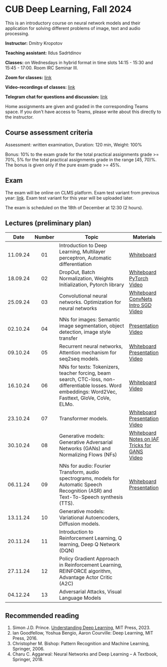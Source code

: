# CUB Deep Learning, Fall 2024

This is an introductory course on neural network models and their application for solving different problems of image, text and audio processing.

**Instructor:** Dmitry Kropotov

**Teaching assistant:** Ildus Sadrtdinov

**Classes:** on Wednesdays in hybrid format in time slots 14:15 - 15:30 and 15:45 - 17:00. Room IRC Seminar III.

**Zoom for classes:** [link](https://constructor-university.zoom-x.de/j/67032866511?pwd=w6hl3tWoFa0alovM4xSW701J4lvTUf.1)

**Video-recordings of classes:** [link](https://www.youtube.com/playlist?list=PLmdhHuaoylaFWhqfL-tF6Dwdp0fT2TYJL)

**Telegram chat for questions and discussion:** [link](https://t.me/+CoIdXcql7a5mMzNi)

Home assignments are given and graded in the corresponding Teams space. If you don't have access to Teams, please write about this directly to the instructor.

## Course assessment criteria

Assessment: written examination, Duration: 120 min, Weight: 100%

Bonus: 10% to the exam grade for the total practical assignments grade >= 70%, 5% for the total practical assignments grade in the range [45, 70)%. The bonus is given only if the pure exam grade >= 45%.

## Exam

The exam will be online on CLMS platform. Exam test variant from previous year: [link](Materials/test_exam.pdf). Exam test variant for this year will be uploaded later.

The exam is scheduled on the 18th of December at 12:30 (2 hours).

## Lectures (preliminary plan)

| Date | Number | Topic | Materials |
| :---: | :---: | --- | --- |
| 11.09.24  | 01  | Introduction to Deep Learning, Multilayer perceptron, Automatic differentiation  | [Whiteboard](Materials/DL01.pdf)  |
| 18.09.24  | 02  | DropOut, Batch Normalization, Weights Initialization, Pytorch library    | [Whiteboard](Materials/DL02.pdf)<br> [PyTorch](Materials/pytorch.pptx)<br> [Video](https://youtu.be/If1I9HM3h9o)  |
| 25.09.24  | 03  | Convolutional neural networks. Optimization for neural networks | [Whiteboard](Materials/DL03.pdf)<br> [ConvNets](Materials/convnets.pptx)<br> [Intro SGD](Materials/Intro_SGD.pdf)<br> [Video](https://youtu.be/shzYsnA_hRU)  |
| 02.10.24  | 04  | NNs for images: Semantic image segmentation, object detection, image style transfer  | [Presentation](Materials/segmentation_detection_st.pptx)<br> [Video](https://youtu.be/VNwCI-amGcc) |
| 09.10.24  | 05  | Recurrent neural networks, Attention mechanism for seq2seq models.   | [Whiteboard](Materials/DL05.pdf)<br> [Presentation](Materials/rnns.pptx)<br> [Video](https://youtu.be/NJUDAhydMXk)  | 
| 16.10.24  | 06  | NNs for texts: Tokenizers, teacher forcing, beam search, CTC-loss, non-differentiable losses. Word embeddings: Word2Vec, Fasttext, GloVe, CoVe, ELMo. | [Whiteboard](Materials/DL06.pdf)<br> [Video](https://youtu.be/WgcwWyLycPo) |
| 23.10.24  | 07  | Transformer models. | [Whiteboard](Materials/DL07.pdf)<br> [Presentation](Materials/transformer.pptx)<br> [Video](https://youtu.be/FK3AFos_Zno)  |
| 30.10.24  | 08  | Generative models: Generative Adversarial Networks (GANs) and Normalizing Flows (NFs) | [Whiteboard](Materials/DL08.pdf)<br> [Notes on IAF](Materials/IAF_notes.pdf)<br> [Tricks for GANS](https://github.com/soumith/ganhacks)<br> [Video](https://youtu.be/j-RNZ3BAk_0)|
| 06.11.24  | 09  | NNs for audio: Fourier Transform, audio spectrograms, models for Automatic Speech Recognition (ASR) and Text-To-Speech synthesis (TTS).  | [Whiteboard](Materials/DL09.pdf)<br> [Presentation](Materials/audio_models.pptx)  |
| 13.11.24  | 10  | Generative models: Variational Autoencoders, Diffusion models. |   |
| 20.11.24  | 11  | Introduction to Reinforcement Learning, Q learning, Deep Q Network (DQN)  |   |
| 27.11.24  | 12  | Policy Gradient Approach in Reinforcement Learning, REINFORCE algorithm, Advantage Actor Critic (A2C) |   |
| 04.12.24  | 13  | Adversarial Attacks, Visual Language Models

## Recommended reading
1. Simon J.D. Prince. [Understanding Deep Learning](https://udlbook.github.io/udlbook/), MIT Press, 2023. 
1. Ian Goodfellow, Yoshua Bengio, Aaron Courville: Deep Learning, MIT Press, 2016.
1. Christopher M. Bishop: Pattern Recognition and Machine Learning, Springer, 2006.
1. Charu C. Aggarwal: Neural Networks and Deep Learning – A Textbook, Springer, 2018.
